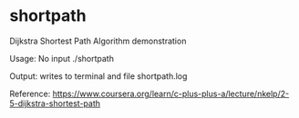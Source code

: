 # shortpath
Dijkstra Shortest Path Algorithm demonstration

Usage: No input
       ./shortpath
 
Output: writes to terminal and file shortpath.log

Reference:
  https://www.coursera.org/learn/c-plus-plus-a/lecture/nkelp/2-5-dijkstra-shortest-path
